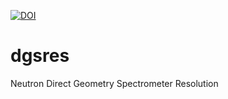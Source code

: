 [![DOI](https://zenodo.org/badge/97215709.svg)](https://zenodo.org/badge/latestdoi/97215709)

# dgsres
Neutron Direct Geometry Spectrometer Resolution
